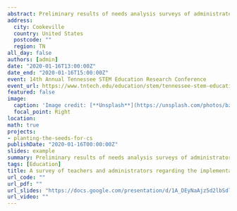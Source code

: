 ```yaml
---
abstract: Preliminary results of needs analysis surveys of administrators and teachers on TN state computer science standards.
address:
  city: Cookeville
  country: United States
  postcode: ""
  region: TN
all_day: false
authors: [admin]
date: "2020-01-16T13:00:00Z"
date_end: "2020-01-16T15:00:00Z"
event: 14th Annual Tennessee STEM Education Research Conference
event_url: https://www.tntech.edu/education/stem/tennessee-stem-education-research-conference.php
featured: false
image:
  caption: 'Image credit: [**Unsplash**](https://unsplash.com/photos/bzdhc5b3Bxs)'
  focal_point: Right
location: 
math: true
projects:
- planting-the-seeds-for-cs
publishDate: "2020-01-16T00:00:00Z"
slides: example
summary: Preliminary results of needs analysis surveys of administrators and teachers on TN state computer science standards.
tags: [Education]
title: A survey of teachers and administrators regarding the implementation of new K-8 computing education standards in Tennessee
url_code: ""
url_pdf: ""
url_slides: "https://docs.google.com/presentation/d/1A_DEyNaAjz5d2lbSdlwZ6unEAz96S7vtc4nNxnzjWMo/edit?usp=sharing"
url_video: ""
---
```

